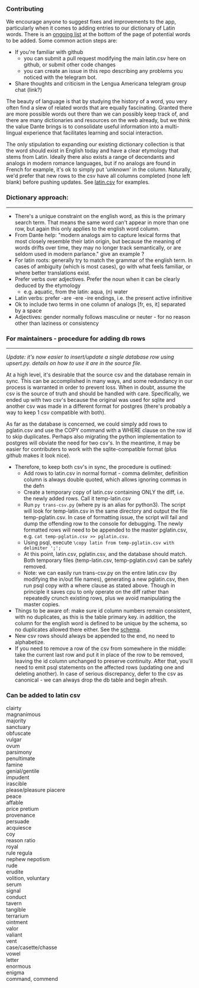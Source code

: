 ### Contributing
We encourage anyone to suggest fixes and improvements to the app, particularly when it comes to adding entries to our dictionary of Latin words. There is an [ongoing list](#can-be-added-to-latin-csv) at the bottom of the page of potential words to be added. Some common action steps are:
- If you're familiar with github
    - you can submit a pull request modifying the main latin.csv here on github, or submit other code changes
    - you can create an issue in this repo describing any problems you noticed with the telegram bot.
- Share thoughts and criticism in the Lengua Americana telegram group chat (link?)

The beauty of language is that by studying the history of a word, you very often find a slew of related words that are equally fascinating. Granted there are more possible words out there than we can possibly keep track of, and there are many dictionaries and resources on the web already, but we think the value Dante brings is to consolidate useful information into a multi-lingual experience that facilitates learning and social interaction.

The only stipulation to expanding our existing dictionary collection is that the word should exist in English today and have a clear etymology that stems from Latin. Ideally there also exists a range of decendants and analogs in modern romance languages, but if no analogs are found in French for example, it's ok to simply put 'unknown' in the column. Naturally, we'd prefer that new rows to the csv have all columns completed (none left blank) before pushing updates. See [latin.csv](/latin.csv) for examples.

### Dictionary approach:
-------
- There's a unique constraint on the english word, as this is the primary search term. That means the same word can't appear in more than one row, but again this only applies to the english word column.
- From Dante help: "modern analogs aim to capture lexical forms that most closely resemble their latin origin, but because the meaning of words drifts over time, they may no longer track semantically, or are seldom used in modern parlance." give an example ?  
- For latin roots: generally try to match the grammar of the english term. In cases of ambiguity (which is most cases), go with what feels familiar, or where better translations exist.
- Prefer verbs over adjectives. Prefer the noun when it can be clearly deduced by the etymology 
    - e.g. aquatic, from the latin: aqua, (n) water
- Latin verbs: prefer -are -ere -ire endings, i.e. the present active infinitive
- Ok to include two terms in one column of analogs [fr, es, it] separated by a space
- Adjectives: gender normally follows masculine or neuter -  for no reason other than laziness or consistency

### For maintainers - procedure for adding db rows
-------
*Update: it's now easier to insert/update a single database row using upsert.py. details on how to use it are in the source file.*

At a high level, it's desirable that the source csv and the database remain in sync. This can be accomplished in many ways, and some redundancy in our process is warranted in order to prevent loss. When in doubt, assume the csv is the source of truth and should be handled with care. Specifically, we ended up with two csv's because the original was used for sqlite and another csv was made in a different format for postgres (there's probably a way to keep 1 csv compatible with both).

As far as the database is concerned, we could simply add rows to pglatin.csv and use the COPY command with a WHERE clause on the row id to skip duplicates. Perhaps also migrating the python implementation to postgres will obviate the need for two csv's. In the meantime, it may be easier for contributers to work with the sqlite-compatible format (plus github makes it look nice). 

- Therefore, to keep both csv's in sync, the procedure is outlined:
    - Add rows to latin.csv in normal format - comma delimiter, definition column is always double quoted, which allows ignoring commas in the defn
    - Create a temporary copy of latin.csv containing ONLY the diff, i.e. the newly added rows. Call it temp-latin.csv
    - Run `py trans-csv.py` (where py is an alias for python3). The script will look for temp-latin.csv in the same directory and output the file temp-pglatin.csv. In case of formatting issue, the script will fail and dump the offending row to the console for debugging. The newly formatted rows will need to be appended to the master pglatin.csv, e.g. `cat temp-pglatin.csv >> pglatin.csv`.
    - Using psql, execute `\copy latin from temp-pglatin.csv with delimiter ';';`
    - At this point, latin.csv, pglatin.csv, and the database should match. Both temporary files (temp-latin.csv, temp-pglatin.csv) can be safely removed.
    - Note: we can easily run trans-csv.py on the entire latin.csv (by modifying the in/out file names), generating a new pglatin.csv, then run psql copy with a where clause as stated above. Though in principle it saves cpu to only operate on the diff rather than repeatedly crunch existing rows, plus we avoid manipulating the master copies. 
- Things to be aware of: make sure id column numbers remain consistent, with no duplicates, as this is the table primary key. in addition, the column for the english word is defined to be unique by the schema, so no duplicates allowed there either. See the [schema](/rs/schema.sql).
- New csv rows should always be appended to the end, no need to alphabetize.
- If you need to remove a row of the csv from somewhere in the middle: take the current last row and put it in place of the row to be removed, leaving the id column unchanged to preserve continuity. After that, you'll need to emit psql statements on the affected rows (updating one and deleting another). In case of serious discrepancy, defer to the csv as canonical - we can always drop the db table and begin afresh.

### Can be added to latin csv
clairty  
magnanimous  
majority  
sanctuary  
obfuscate  
vulgar  
ovum  
parsimony  
penultimate  
famine  
genial/gentile  
impudent  
irascible  
please/pleasure piacere  
peace  
affable  
price pretium  
provenance  
persuade  
acquiesce  
coy  
reason ratio  
royal  
rule regula  
nephew nepotism  
rude  
erudite  
volition, voluntary  
serum  
signal  
conduct  
tavern  
tangible  
terrarium  
ointment  
valor  
valiant  
vent  
case/casette/chasse  
vowel  
letter  
enormous  
enigma  
command, commend  
